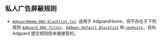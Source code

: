 ## 私人广告屏蔽规则

- [`AdguardHome-DNS-blacklist.txt`](AdguardHome-DNS-blacklist.txt): 适用于 AdguardHome，但不存在于下列规则 [`AdGuard DNS filter`](https://adguardteam.github.io/AdGuardSDNSFilter/Filters/filter.txt)、[`AdAway Default Blocklist`](https://adaway.org/hosts.txt) 和 [`neohosts`](https://raw.githubusercontent.com/neoFelhz/neohosts/gh-pages/basic/hosts.txt)，且向 Adguard 提交规则但未被接受的。